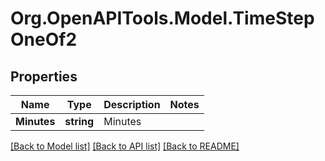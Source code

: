 # Org.OpenAPITools.Model.TimeStepOneOf2

## Properties

Name | Type | Description | Notes
------------ | ------------- | ------------- | -------------
**Minutes** | **string** | Minutes | 

[[Back to Model list]](../README.md#documentation-for-models) [[Back to API list]](../README.md#documentation-for-api-endpoints) [[Back to README]](../README.md)

